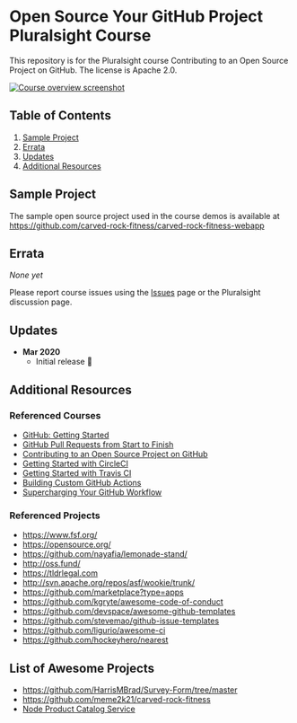 # Open Source Your GitHub Project Pluralsight Course

This repository is for the Pluralsight course Contributing to an Open Source Project on GitHub. The license is Apache 2.0.

[![Course overview screenshot](https://user-images.githubusercontent.com/695373/80378225-a56ed000-889c-11ea-85a9-37780df5ebfd.png)](https://doomhammer.info/l/courses/managing-advanced-kubernetes-logging-and-tracing)


## Table of Contents

1. [Sample Project](#sample-project)
1. [Errata](#errata)
1. [Updates](#updates)
1. [Additional Resources](#additional-resources)

## Sample Project

The sample open source project used in the course demos is available at https://github.com/carved-rock-fitness/carved-rock-fitness-webapp

## Errata

*None yet*

Please report course issues using the [Issues](https://github.com/DoomHammer/pluralsight-opensource-your-project-on-github/issues) page or the Pluralsight discussion page.

## Updates

- **Mar 2020**
  - Initial release 🎉

## Additional Resources

### Referenced Courses

- [GitHub: Getting Started](https://app.pluralsight.com/library/courses/github-getting-started)
- [GitHub Pull Requests from Start to Finish](https://app.pluralsight.com/library/courses/github-pull-requests-from-start-finish)
- [Contributing to an Open Source Project on GitHub](https://app.pluralsight.com/library/courses/contributing-open-source-project-github)
- [Getting Started with CircleCI](https://app.pluralsight.com/library/courses/circleci-github-getting-started)
- [Getting Started with Travis CI](https://app.pluralsight.com/library/courses/getting-started-travis-ci)
- [Building Custom GitHub Actions](https://app.pluralsight.com/library/courses/building-custom-github-actions)
- [Supercharging Your GitHub Workflow](https://app.pluralsight.com/library/courses/supercharging-git-workflow)

### Referenced Projects

- https://www.fsf.org/
- https://opensource.org/
- https://github.com/nayafia/lemonade-stand/ 
- http://oss.fund/
- https://tldrlegal.com
- http://svn.apache.org/repos/asf/wookie/trunk/
- https://github.com/marketplace?type=apps
- https://github.com/kgryte/awesome-code-of-conduct
- https://github.com/devspace/awesome-github-templates
- https://github.com/stevemao/github-issue-templates
- https://github.com/ligurio/awesome-ci
- https://github.com/hockeyhero/nearest

## List of Awesome Projects
 - https://github.com/HarrisMBrad/Survey-Form/tree/master
 - https://github.com/meme2k21/carved-rock-fitness
 - [Node Product Catalog Service](https://github.com/prasadhonrao/node-product-catalog-service)
